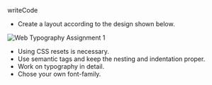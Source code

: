 writeCode

- Create a layout according to the design shown below.

![Web Typography Assignment 1](https://raw.githubusercontent.com/suraj122/AC-STYLE-images/master/web-typography/ex-1.png)


- Using CSS resets is necessary.
- Use semantic tags and keep the nesting and indentation proper.
- Work on typography in detail.
- Chose your own font-family.
